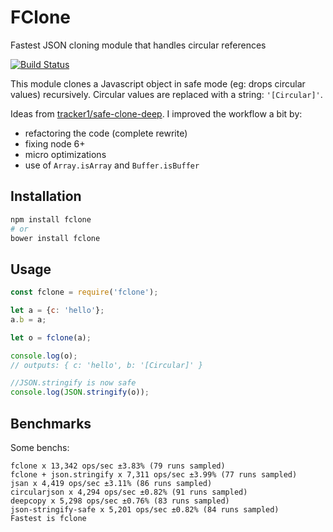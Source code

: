 # FClone

Fastest JSON cloning module that handles circular references

[![Build Status](https://travis-ci.org/soyuka/fclone.svg?branch=master)](https://travis-ci.org/soyuka/fclone)

This module clones a Javascript object in safe mode (eg: drops circular values) recursively. Circular values are replaced with a string: `'[Circular]'`.

Ideas from [tracker1/safe-clone-deep](https://github.com/tracker1/safe-clone-deep). I improved the workflow a bit by:
- refactoring the code (complete rewrite)
- fixing node 6+
- micro optimizations
- use of `Array.isArray` and `Buffer.isBuffer`

## Installation

```bash
npm install fclone
# or
bower install fclone
```

## Usage

```javascript
const fclone = require('fclone');

let a = {c: 'hello'};
a.b = a;

let o = fclone(a);

console.log(o);
// outputs: { c: 'hello', b: '[Circular]' }

//JSON.stringify is now safe
console.log(JSON.stringify(o));
```

## Benchmarks

Some benchs:

```
fclone x 13,342 ops/sec ±3.83% (79 runs sampled)
fclone + json.stringify x 7,311 ops/sec ±3.99% (77 runs sampled)
jsan x 4,419 ops/sec ±3.11% (86 runs sampled)
circularjson x 4,294 ops/sec ±0.82% (91 runs sampled)
deepcopy x 5,298 ops/sec ±0.76% (83 runs sampled)
json-stringify-safe x 5,201 ops/sec ±0.82% (84 runs sampled)
Fastest is fclone
```
